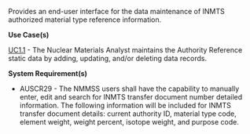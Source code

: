 Provides an end-user interface for the data maintenance of INMTS authorized material type reference information.

**Use Case(s)**

<a href="https://dev.azure.com/Link-Technologies/NMMSS%20Requirements/_workitems/edit/10/" target="_blank">UC1.1</a> - The Nuclear Materials Analyst maintains the Authority Reference static data by adding, updating, and/or deleting data records.

**System Requirement(s)**

- AUSCR29 - The NMMSS users shall have the capability to manually enter, edit and search for INMTS transfer document number detailed information. The following information will be included for INMTS transfer document details: current authority ID, material type code, element weight, weight percent, isotope weight, and purpose code.